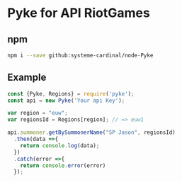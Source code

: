 # Pyke for API RiotGames

## npm

```sh
npm i --save github:systeme-cardinal/node-Pyke
```

## Example

```javascript
const {Pyke, Regions} = require('pyke');
const api = new Pyke('Your api Key');

var region = "euw";
var regionsId = Regions[region]; // => euw1

api.summoner.getBySummonerName("SP Jason", regionsId)
  .then(data =>{
    return console.log(data);
  })
  .catch(error =>{
    return console.error(error)
  });
```



